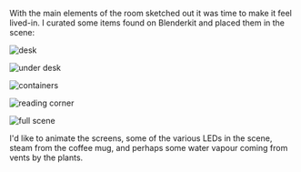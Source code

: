 
With the main elements of the room sketched out it was time to make it feel lived-in. I curated some items found on Blenderkit and placed them in the scene:

![desk](./images/day-8-desk.png)

![under desk](./images/day-8-under-desk.png)

![containers](./images/day-8-containers.png)

![reading corner](./images/day-8-reading-corner-shadow-fix.png)

![full scene](./images/day-8-full-scene.png)

I'd like to animate the screens, some of the various LEDs in the scene, steam from the coffee mug, and perhaps some water vapour coming from vents by the plants.

<div style="height: 1em"> </div>
